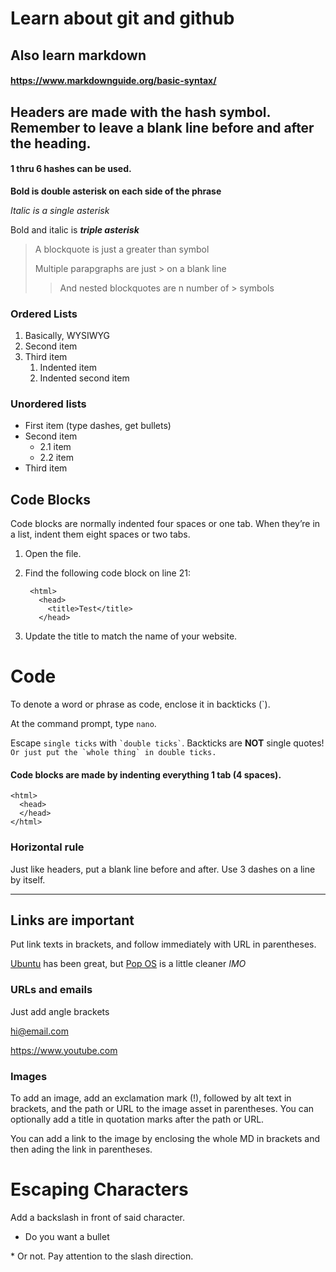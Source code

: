 # Learn about git and github

## Also learn markdown

#### https://www.markdownguide.org/basic-syntax/


## Headers are made with the hash symbol. Remember to leave a blank line before and after the heading.

#### 1 thru 6 hashes can be used.

**Bold is double asterisk on each side of the phrase**

*Italic is a single asterisk*

Bold and italic is ***triple asterisk***

> A blockquote is just a greater than symbol
>
> Multiple parapgraphs are just > on a blank line
>> And nested blockquotes are n number of > symbols

### Ordered Lists

1. Basically, WYSIWYG
2. Second item
3. Third item
    1. Indented item
    2. Indented second item

### Unordered lists

- First item (type dashes, get bullets)
- Second item
    - 2.1 item
    - 2.2 item
- Third item

## Code Blocks

Code blocks are normally indented four spaces or one tab. When they’re in a list, indent them eight spaces or two tabs.

1. Open the file.
2. Find the following code block on line 21:

        <html>
          <head>
            <title>Test</title>
          </head>

3. Update the title to match the name of your website.

# Code

To denote a word or phrase as code, enclose it in backticks (`).

At the command prompt, type `nano`.

Escape `single ticks` with `` `double ticks` ``. Backticks are **NOT** single quotes!
``Or just put the `whole thing` in double ticks.``

#### Code blocks are made by indenting everything 1 tab (4 spaces).

    <html>
      <head>
      </head>
    </html>

### Horizontal rule

Just like headers, put a blank line before and after.
Use 3 dashes on a line by itself.

---

## Links are important

Put link texts in brackets, and follow immediately with URL in parentheses.

[Ubuntu](https://ubuntu.com/desktop) has been great, but [Pop OS](https://pop.system76.com/) is a little cleaner *IMO*

### URLs and emails

Just add angle brackets

<hi@email.com>

<https://www.youtube.com>

### Images

To add an image, add an exclamation mark (!), followed by alt text in brackets, and the path or URL to the image asset in parentheses. You can optionally add a title in quotation marks after the path or URL.

You can add a link to the image by enclosing the whole MD in brackets and then ading the link in parentheses.

# Escaping Characters

Add a backslash in front of said character.

* Do you want a bullet

\* Or not. Pay attention to the slash direction.


